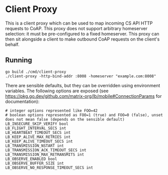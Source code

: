# Client Proxy

This is a client proxy which can be used to map incoming CS API HTTP requests to CoAP. This proxy
does not support arbitrary homeserver selection: it must be pre-configured to a fixed homeserver.
This proxy can then sit alongside a client to make outbound CoAP requests on the client's behalf.

## Running

```
go build ./cmd/client-proxy
./client-proxy -http-bind-addr :8008 -homeserver "example.com:8008"
```

There are sensible defaults, but they can be overridden using environment variables. The following
options are exposed (see https://pkg.go.dev/github.com/matrix-org/lb/mobile#ConnectionParams for documentation):
```
# integer options represented like FOO=42
# boolean options represented as FOO=1 (true) and FOO=0 (false), unset does not mean false (depends on the sensible default)
LB_INSECURE_SKIP_VERIFY bool
LB_FLIGHT_INTERVAL_SECS int
LB_HEARTBEAT_TIMEOUT_SECS int
LB_KEEP_ALIVE_MAX_RETRIES int
LB_KEEP_ALIVE_TIMEOUT_SECS int
LB_TRANSMISSION_NSTART int
LB_TRANSMISSION_ACK_TIMEOUT_SECS int
LB_TRANSMISSION_MAX_RETRANSMITS int
LB_OBSERVE_ENABLED bool
LB_OBSERVE_BUFFER_SIZE int
LB_OBSERVE_NO_RESPONSE_TIMEOUT_SECS int
```